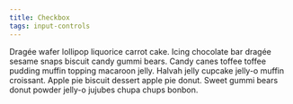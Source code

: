 ```yaml
---
title: Checkbox
tags: input-controls
---
```



Dragée wafer lollipop liquorice carrot cake. Icing chocolate bar dragée sesame snaps biscuit candy gummi bears. Candy canes toffee toffee pudding muffin topping macaroon jelly.
Halvah jelly cupcake jelly-o muffin croissant. Apple pie biscuit dessert apple pie donut. Sweet gummi bears donut powder jelly-o jujubes chupa chups bonbon.
